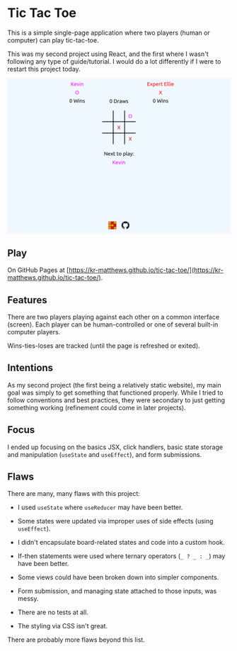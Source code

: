 # Tic Tac Toe

This is a simple single-page application where two players (human or computer) can play tic-tac-toe.

This was my second project using React, and the first where I wasn't following any type of guide/tutorial. I would do a lot differently if I were to restart this project today.

![Screenshot](src/images/screenshot.png)

## Play

On GitHub Pages at [https://kr-matthews.github.io/tic-tac-toe/](https://kr-matthews.github.io/tic-tac-toe/).

## Features

There are two players playing against each other on a common interface (screen). Each player can be human-controlled or one of several built-in computer players.

Wins-ties-loses are tracked (until the page is refreshed or exited).

## Intentions

As my second project (the first being a relatively static website), my main goal was simply to get something that functioned properly. While I tried to follow conventions and best practices, they were secondary to just getting something working (refinement could come in later projects).

## Focus

I ended up focusing on the basics JSX, click handlers, basic state storage and manipulation (`useState` and `useEffect`), and form submissions.

## Flaws

There are many, many flaws with this project:

- I used `useState` where `useReducer` may have been better.

- Some states were updated via improper uses of side effects (using `useEffect`).

- I didn't encapsulate board-related states and code into a custom hook.

- If-then statements were used where ternary operators (`_ ? _ : _`) may have been better.

- Some views could have been broken down into simpler components.

- Form submission, and managing state attached to those inputs, was messy.

- There are no tests at all.

- The styling via CSS isn't great.

There are probably more flaws beyond this list.
